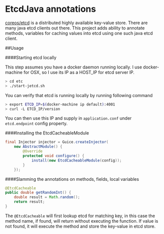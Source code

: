 EtcdJava annotations
======================================
[coreos/etcd](https://github.com/coreos/etcd) is a distributed highly available key-value store. There are many java etcd clients out there. This project adds ability to annotate methods, variables for caching values into etcd using one such java etcd client.

##Usage

####Starting etcd locally

This step assumes you have a docker daemon running locally. I use docker-machine for OSX, 
so I use its IP as a HOST_IP for etcd server IP.

```bash
> cd etc
> ./start-jetcd.sh
```
You can verify that etcd is running locally by running following command
```bash
> export ETCD_IP=$(docker-machine ip default):4001
> curl -L ETCD_IP/version
```
You can then use this IP and supply in `application.conf` under `etcd.endpoint` config property.

####Installing the EtcdCacheableModule
```java
final Injector injector = Guice.createInjector(
	new AbstractModule() {
		@Override
		protected void configure() {
			install(new EtcdCacheableModule(config));
		}
	});
```

####Slamming the annotations on methods, fields, local variables
```java
@EtcdCacheable
public double getRandomInt() {
    double result = Math.random();
    return result;
}
```

The ```@EtcdCacheable``` will first lookup etcd for matching key, in this case the method name, if found, will return 
without executing the function. If value is not found, it will execute the method and store the key-value in etcd store.
